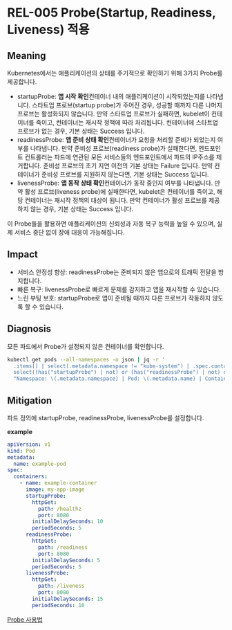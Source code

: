 # REL-005 Probe(Startup, Readiness, Liveness) 적용

## Meaning
Kubernetes에서는 애플리케이션의 상태를 주기적으로 확인하기 위해 3가지 Probe를 제공합니다.

- startupProbe: **앱 시작 확인**컨테이너 내의 애플리케이션이 시작되었는지를 나타냅니다. 스타트업 프로브(startup probe)가 주어진 경우, 성공할 때까지 다른 나머지 프로브는 활성화되지 않습니다. 만약 스타트업 프로브가 실패하면, kubelet이 컨테이너를 죽이고, 컨테이너는 재시작 정책에 따라 처리됩니다. 컨테이너에 스타트업 프로브가 없는 경우, 기본 상태는 Success 입니다.
- readinessProbe: **앱 준비 상태 확인**컨테이너가 요청을 처리할 준비가 되었는지 여부를 나타냅니다. 만약 준비성 프로브(readiness probe)가 실패한다면, 엔드포인트 컨트롤러는 파드에 연관된 모든 서비스들의 엔드포인트에서 파드의 IP주소를 제거합니다. 준비성 프로브의 초기 지연 이전의 기본 상태는 Failure 입니다. 만약 컨테이너가 준비성 프로브를 지원하지 않는다면, 기본 상태는 Success 입니다.
- livenessProbe: **앱 동작 상태 확인**컨테이너가 동작 중인지 여부를 나타냅니다. 만약 활성 프로브(liveness probe)에 실패한다면, kubelet은 컨테이너를 죽이고, 해당 컨테이너는 재시작 정책의 대상이 됩니다. 만약 컨테이너가 활성 프로브를 제공하지 않는 경우, 기본 상태는 Success 입니다.

이 Probe들을 활용하면 애플리케이션의 신뢰성과 자동 복구 능력을 높일 수 있으며, 실제 서비스 중단 없이 장애 대응이 가능해집니다.

## Impact
- 서비스 안정성 향상: readinessProbe는 준비되지 않은 앱으로의 트래픽 전달을 방지합니다.
- 빠른 복구: livenessProbe로 빠르게 문제를 감지하고 앱을 재시작할 수 있습니다.
- 느린 부팅 보호: startupProbe로 앱이 준비될 때까지 다른 프로브가 작동하지 않도록 할 수 있습니다.

## Diagnosis
모든 파드에서 Probe가 설정되지 않은 컨테이너를 확인합니다.

```bash
kubectl get pods --all-namespaces -o json | jq -r '
  .items[] | select(.metadata.namespace != "kube-system") | .spec.containers[] |
  select((has("startupProbe") | not) or (has("readinessProbe") | not) or (has("livenessProbe") | not)) |
  "Namespace: \(.metadata.namespace) | Pod: \(.metadata.name) | Container: \(.name) (미설정: \(.missing))"'
```

## Mitigation
파드 정의에 startupProbe, readinessProbe, livenessProbe를 설정합니다.

**example**
```yaml
apiVersion: v1
kind: Pod
metadata:
  name: example-pod
spec:
  containers:
    - name: example-container
      image: my-app-image
      startupProbe:
        httpGet:
          path: /healthz
          port: 8080
        initialDelaySeconds: 10
        periodSeconds: 5
      readinessProbe:
        httpGet:
          path: /readiness
          port: 8080
        initialDelaySeconds: 5
        periodSeconds: 5
      livenessProbe:
        httpGet:
          path: /liveness
          port: 8080
        initialDelaySeconds: 15
        periodSeconds: 10
```
[Probe 사용법](https://kubernetes.io/docs/tasks/configure-pod-container/configure-liveness-readiness-startup-probes/)
